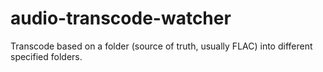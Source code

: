 # audio-transcode-watcher
Transcode based on a folder (source of truth, usually FLAC) into different specified folders.
